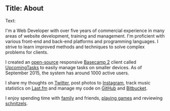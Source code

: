 Title: About
----
Text:

I'm a Web Developer with over five years of commercial experience in many areas of website development, training and management. I'm proficient with various front-end and back-end platforms and programming languages. I strive to learn improved methods and techniques to solve complex problems for clients.

I created an [open-source](https://bitbucket.org/brendanmurty/upcomingtasks.com) responsive [Basecamp 2](https://basecamp.com/) client called [UpcomingTasks](https://upcomingtasks.com) to easily manage tasks on smaller devices. As of September 2015, the system has around 1000 active users.

I share my thoughts on [Twitter](https://twitter.com/brendanmurty), post photos to [Instagram](https://instagram.com/brendan.murty), track music statistics on [Last.fm](http://www.last.fm/user/brendanmurty) and manage my code on [GitHub](https://github.com/brendanmurty) and [Bitbucket](https://bitbucket.org/brendanmurty/).

I enjoy spending time with [family](http://islamurty.com/) and friends, [playing games](http://steamcommunity.com/id/brendanmurty) and reviewing [schnitzels](http://schnitmydadsays.com/).
